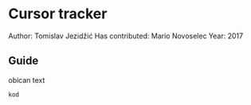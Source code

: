 # Cursor tracker

 Author: Tomislav Jezidžić
 Has contributed: Mario Novoselec
 Year: 2017
 
## Guide

obican text

```
kod
```
